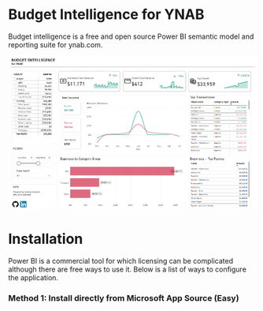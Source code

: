 # Budget Intelligence for YNAB
Budget intelligence is a free and open source Power BI semantic model and reporting suite for ynab.com.

![screenshot](https://github.com/jeremypj/budget-intelligence-ynab/blob/main/Icons/Main%20Screenshot.png)

# Installation
Power BI is a commercial tool for which licensing can be complicated although there are free ways to use it. Below is a list of ways to configure the application.

### Method 1: Install directly from Microsoft App Source (Easy)
